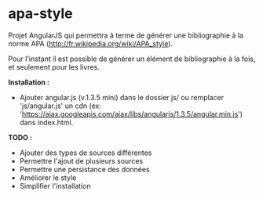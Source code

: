 apa-style
=========

Projet AngularJS qui permettra à terme de générer une bibliographie à la norme APA (http://fr.wikipedia.org/wiki/APA_style).


Pour l'instant il est possible de générer un élément de bibliographie à la fois, et seulement pour les livres.

**Installation :**

 - Ajouter angular.js (v.1.3.5 mini) dans le dossier js/ ou remplacer 'js/angular.js' un cdn (ex: 'https://ajax.googleapis.com/ajax/libs/angularjs/1.3.5/angular.min.js') dans index.html.

**TODO :**

 - Ajouter des types de sources différentes
 - Permettre l'ajout de plusieurs sources
 - Permettre une persistance des données
 - Améliorer le style
 - Simplifier l'installation